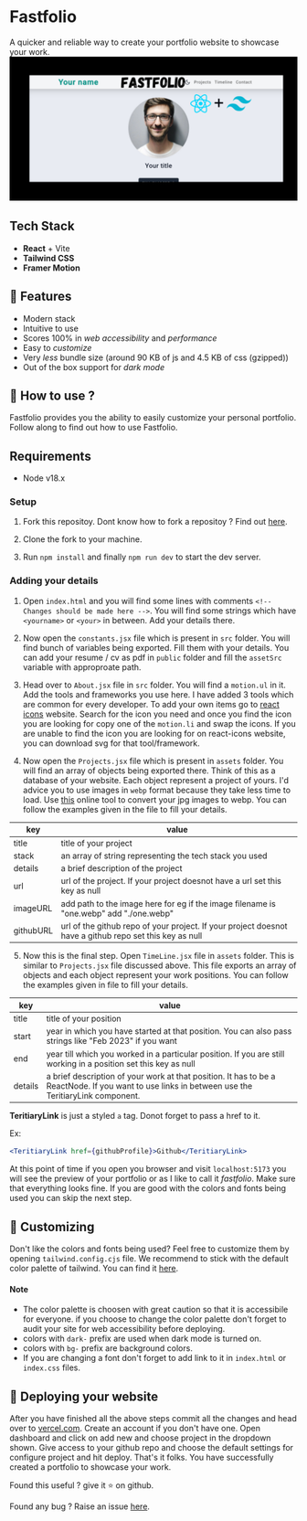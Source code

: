 # Fastfolio

A quicker and reliable way to create your portfolio website to showcase your work.
![Fastfolio ](https://github.com/bhendi-boi/fastfolio/blob/main/media/Fastfolio.png?raw=true)

## Tech Stack

- **React** + Vite
- **Tailwind CSS**
- **Framer Motion**

## 🔑 Features

- Modern stack
- Intuitive to use
- Scores 100% in _web accessibility_ and _performance_
- Easy to _customize_
- Very _less_ bundle size (around 90 KB of js and 4.5 KB of css (gzipped))
- Out of the box support for _dark mode_

## 🤔 How to use ?

Fastfolio provides you the ability to easily customize your personal portfolio. Follow along to find out how to use Fastfolio.

## Requirements

- Node v18.x

### Setup

1. Fork this repositoy. Dont know how to fork a repositoy ? Find out [here](https://docs.github.com/en/get-started/quickstart/fork-a-repo).

2. Clone the fork to your machine.

3. Run `npm install` and finally `npm run dev` to start the dev server.

### Adding your details

1. Open `index.html` and you will find some lines with comments `<!-- Changes should be made here -->`. You will find some strings which have `<yourname>` or `<your>` in between. Add your details there.

2. Now open the `constants.jsx` file which is present in `src` folder. You will find bunch of variables being exported. Fill them with your details. You can add your resume / cv as pdf in `public` folder and fill the `assetSrc` variable with approproate path.

3. Head over to `About.jsx` file in `src` folder. You will find a `motion.ul` in it. Add the tools and frameworks you use here. I have added 3 tools which are common for every developer. To add your own items go to [react icons](https://react-icons.github.io/react-icons) website. Search for the icon you need and once you find the icon you are looking for copy one of the `motion.li` and swap the icons. If you are unable to find the icon you are looking for on react-icons website, you can download svg for that tool/framework.

4. Now open the `Projects.jsx` file which is present in `assets` folder. You will find an array of objects being exported there. Think of this as a database of your website. Each object represent a project of yours. I'd advice you to use images in `webp` format because they take less time to load. Use [this](https://www.freeconvert.com/jpg-to-webp) online tool to convert your jpg images to webp. You can follow the examples given in the file to fill your details.

| **key**   | **value**                                                                                               |
| --------- | ------------------------------------------------------------------------------------------------------- |
| title     | title of your project                                                                                   |
| stack     | an array of string representing the tech stack you used                                                 |
| details   | a brief description of the project                                                                      |
| url       | url of the project. If your project doesnot have a url set this key as null                             |
| imageURL  | add path to the image here for eg if the image filename is "one.webp" add "./one.webp"                  |
| githubURL | url of the github repo of your project. If your project doesnot have a github repo set this key as null |

5. Now this is the final step. Open `TimeLine.jsx` file in `assets` folder. This is similar to `Projects.jsx` file discussed above. This file exports an array of objects and each object represent your work positions. You can follow the examples given in file to fill your details.

| key     | value                                                                                                                                             |
| ------- | ------------------------------------------------------------------------------------------------------------------------------------------------- |
| title   | title of your position                                                                                                                            |
| start   | year in which you have started at that position. You can also pass strings like "Feb 2023" if you want                                            |
| end     | year till which you worked in a particular position. If you are still working in a position set this key as null                                  |
| details | a brief description of your work at that position. It has to be a ReactNode. If you want to use links in between use the TeritiaryLink component. |

**TeritiaryLink** is just a styled `a` tag. Donot forget to pass a href to it.

Ex:

```jsx
<TeritiaryLink href={githubProfile}>Github</TeritiaryLink>
```

At this point of time if you open you browser and visit `localhost:5173` you will see the preview of your portfolio or as I like to call it _fastfolio_. Make sure that everything looks fine. If you are good with the colors and fonts being used you can skip the next step.

## 🎨 Customizing

Don't like the colors and fonts being used? Feel free to customize them by opening `tailwind.config.cjs` file.
We recommend to stick with the default color palette of tailwind. You can find it [here](https://tailwindcss.com/docs/customizing-colors#default-color-palette).

#### Note

- The color palette is choosen with great caution so that it is accessibile for everyone. if you choose to change the color palette don't forget to audit your site for web accessibility before deploying.
- colors with `dark-` prefix are used when dark mode is turned on.
- colors with `bg-` prefix are background colors.
- If you are changing a font don't forget to add link to it in `index.html` or `index.css` files.

## 🚀 Deploying your website

After you have finished all the above steps commit all the changes and head over to [vercel.com](https://vercel.com/). Create an account if you don't have one. Open dashboard and click on add new and choose project in the dropdown shown. Give access to your github repo and choose the default settings for configure project and hit deploy. That's it folks. You have successfully created a portfolio to showcase your work.

Found this useful ? give it ⭐ on github.

Found any bug ? Raise an issue [here](https://github.com/bhendi-boi/fastfolio/issues).
